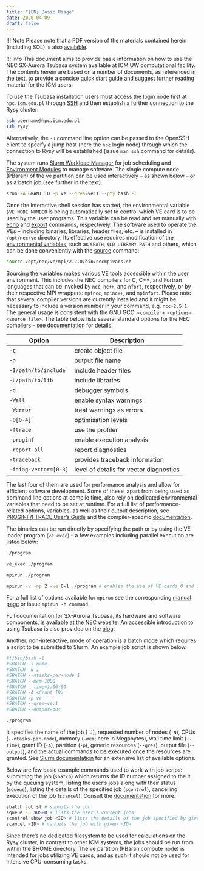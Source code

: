 ```yaml
---
title: "[EN] Basic Usage"
date: 2020-04-09
draft: false
---
```


<!-- <Last revision: 2020-04-30 by M. Hermanowicz <m.hermanowicz@icm.edu.pl> -->

!!! Note
    Please note that a PDF version of the materials contained herein (including SOL) is also [available][en_nec_tsubasa_pdf].

[en_nec_tsubasa_pdf]: ./pdf/en_nec_tsubasa.pdf

!!! Info
    This document aims to provide basic information on how to use the NEC SX-Aurora Tsubasa system
    available at ICM UW computational facility. The contents herein are based on a number of documents,
    as referenced in the text, to provide a concise quick start guide and suggest further reading material for
    the ICM users.

To use the Tsubasa installation users must access the login node first
at `hpc.icm.edu.pl` through [SSH] and then establish a further
connection to the Rysy cluster:

[SSH]: https://en.wikipedia.org/wiki/Secure_Shell

```.sh
ssh username@hpc.icm.edu.pl
ssh rysy
```

Alternatively, the `-J` command line option can be passed to the OpenSSH
client to specify a jump host (here the `hpc` login node) through which
the connection to Rysy will be established (issue `man ssh` command for
details).

The system runs [Slurm Workload Manager] for job scheduling and
[Environment Modules] to manage software. The single compute node
(PBaran) of the ve partition can be used interactively – as shown below
– or as a batch job (see further in the text).

[Slurm Workload Manager]: https://slurm.schedmd.com/overview.html
[Environment Modules]: https://modules.readthedocs.io/en/latest

```.sh
srun -A GRANT_ID -p ve --gres=ve:1 --pty bash -l
```

Once the interactive shell session has started, the environmental
variable `$VE NODE NUMBER` is being automatically set to control which
VE card is to be used by the user programs. This variable can be read
and set manually with [echo] and [export] commands,
respectively. The software used to operate the VEs – including
binaries, libraries, header files, etc. – is installed in `/opt/nec/ve`
directory. Its effective use requires modification of the
[environmental variables], such as `$PATH`, `$LD LIBRARY PATH` and
others, which can be done conveniently with the [source] command:

[echo]: https://en.wikipedia.org/wiki/Echo_(command)
[export]: https://ss64.com/bash/export.html
[environmental variables]: https://en.wikipedia.org/wiki/Environment_variable
[source]: https://ss64.com/bash/source.html

```.sh
source /opt/nec/ve/mpi/2.2.0/bin/necmpivars.sh
```

Sourcing the variables makes various VE tools accessible within the
user environment. This includes the NEC compilers for C, C++, and
Fortran languages that can be invoked by `ncc`, `nc++`, and `nfort`,
respectively, or by their respective MPI wrappers: `mpincc`,
`mpinc++`, and `mpinfort`. Please note that several compiler versions
are currently installed and it might be necessary to include a version
number in your command, e.g. `ncc-2.5.1`. The general usage is
consistent with the GNU GCC: `<compiler> <options> <source file>`. The
table below lists several standard options for the NEC compilers – see
[documentation][necdoc] for details.

| Option                |  Description                             |
|-----------------------|------------------------------------------|
| `-c`                  |  create object file                      |
| `-o`                  |  output file name                        |
| `-I/path/to/include`  |  include header files                    |
| `-L/path/to/lib`      |  include libraries                       |
| `-g`                  |  debugger symbols                        |
| `-Wall`               |  enable syntax warnings                  |
| `-Werror`             |  treat warnings as errors                |
| `-O[0-4]`             |  optimisation levels                     |
| `-ftrace`             |  use the profiler                        |
| `-proginf`            |  enable execution analysis               |
| `-report-all`         |  report diagnostics                      |
| `-traceback`          |  provides traceback information          |
| `-fdiag-vector=[0-3]` |  level of details for vector diagnostics |

The last four of them are used for performance analysis and allow for
efficient software development. Some of these, apart from being used
as command line options at compile time, also rely on dedicated
environmental variables that need to be set at runtime. For a full
list of performance-related options, variables, as well as their
output description, see [PROGINF/FTRACE User’s Guide] and the
compiler-specific [documentation][necdoc].

[necdoc]: https://www.hpc.nec/documents/
[PROGINF/FTRACE User’s Guide]: https://www.hpc.nec/documents/sdk/pdfs/g2at03e-PROGINF_FTRACE_User_Guide_en.pdf

The binaries can be run directly by specifying the path or by using
the VE loader program (`ve exec`) – a few examples including parallel
execution are listed below:

```.sh
./program
```

```.sh
ve_exec ./program
```

```.sh
mpirun ./program
```

```.sh
mpirun -v -np 2 -ve 0-1 ./program # enables the use of VE cards 0 and 1
```

For a full list of options available for `mpirun` see the corresponding
[manual page] or issue `mpirun -h command`.

[manual page]: https://www.open-mpi.org/doc/v4.0/man1/mpirun.1.php

Full documentation for SX-Aurora Tsubasa, its hardware and software
components, is available at the [NEC website][necdoc]. An accessible
introduction to using Tsubasa is also provided on the [blog][necblog].

[necblog]: https://sx-aurora.github.io/posts/VE-first-steps

Another, non-interactive, mode of operation is a batch mode which
requires a script to be submitted to Slurm. An example job script is
shown below.

```.sh
#!/bin/bash -l
#SBATCH -J name
#SBATCH -N 1
#SBATCH --ntasks-per-node 1
#SBATCH --mem 1000
#SBATCH --time=1:00:00
#SBATCH -A <Grant ID>
#SBATCH -p ve
#SBATCH --gres=ve:1
#SBATCH --output=out

./program
```

It specifies the name of the job (`-J`), requested number of nodes (`-N`),
CPUs (`--ntasks-per-node`), memory (`-mem`; here in Megabytes), wall time
limit (`--time`), grant ID (`-A`), partition (`-p`), generic resources
(`--gres`), output file (`--output`), and the actual commands to be
executed once the resources are granted. See [Slurm documentation][slurmdoc] for
an extensive list of available options.

[slurmdoc]: https://slurm.schedmd.com/documentation.html

Below are few basic example commands used to work with job scrips:
submitting the job (`sbatch`) which returns the ID number assigned to
the it by the queuing system, listing the user’s jobs along with their
status (`squeue`), listing the details of the specified job
(`scontrol`), cancelling execution of the job (`scancel`). Consult the
[documentation][slurmdoc] for more.

```.sh
sbatch job.sl # submits the job
squeue -u $USER # lists the user’s current jobs
scontrol show job <ID> # lists the details of the job specified by given <ID>
scancel <ID> # cancels the job with given <ID>
```

Since there’s no dedicated filesystem to be used for calculations on
the Rysy cluster, in contrast to other ICM systems, the jobs should be
run from within the $HOME directory. The ve partition (PBaran compute
node) is intended for jobs utilizing VE cards, and as such it should
not be used for intensive CPU-consuming tasks.
